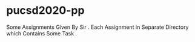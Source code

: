 # pucsd2020-pp

Some Assignments Given By Sir .
Each Assignment in Separate Directory which Contains Some Task .